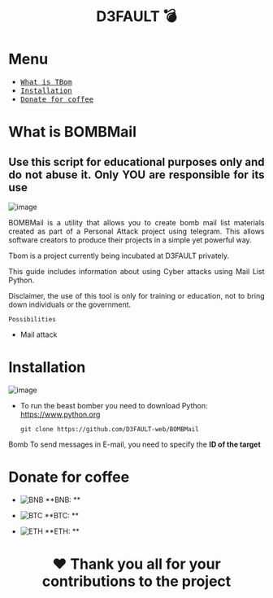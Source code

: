 <div align="center">

# D3FAULT 💣

</div>

# Menu

- [<kbd>What is TBom</kbd>](#-what-is-tbom)
- [<kbd>Installation</kbd>](#-installation)
- [<kbd>Donate for coffee</kbd>](#-donate-for-coffee)

#  What is BOMBMail

<div align="justify">
  
  ## **Use this script for educational purposes only and do not abuse it. Only YOU are responsible for its use**

![image](https://github.com/user-attachments/assets/dfcf38bf-4853-4224-a2aa-1c39bcb5a8f6)


BOMBMail is a utility that allows you to create bomb mail list materials created as part of a Personal Attack project using telegram. This allows software creators to produce their projects in a simple yet powerful way.

Tbom is a project currently being incubated at D3FAULT privately. 

This guide includes information about using Cyber ​​attacks using Mail List Python.

Disclaimer, the use of this tool is only for training or education, not to bring down individuals or the government.

</div>

`Possibilities`
* Mail attack

#  Installation
![image](https://github.com/user-attachments/assets/a6a6d3fc-3760-43d6-860f-7b090e4e07ae)

- To run the beast bomber you need to download Python: https://www.python.org


  ```
  git clone https://github.com/D3FAULT-web/BOMBMail
  ```

Bomb To send messages in E-mail, you need to specify the **ID of the target**


# Donate for coffee

* ![BNB](https://user-images.githubusercontent.com/80776324/230691108-ecd10132-af58-4064-8c44-ad10f6f55dd1.png) **BNB: **


* ![BTC](https://user-images.githubusercontent.com/80776324/230691099-1422c66c-099e-49f2-adee-b48fa9533c0c.png) **BTC: **


* ![ETH](https://user-images.githubusercontent.com/80776324/230691090-32c937b9-61bc-4eeb-b058-c46c8fc250ac.png) **ETH: **


<div align="center">
  
# ❤️ Thank you all for your contributions to the project

</div>
